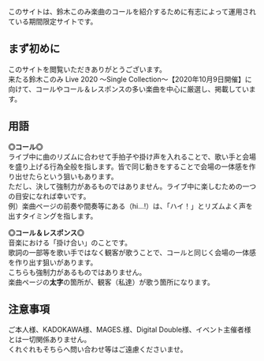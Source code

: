 このサイトは、鈴木このみ楽曲のコールを紹介するために有志によって運用されている期間限定サイトです。  

## まず初めに
このサイトを閲覧いただきありがとうございます。  
来たる鈴木このみ Live 2020 ～Single Collection～【2020年10月9日開催】に向けて、コールやコール＆レスポンスの多い楽曲を中心に厳選し、掲載しています。  

## 用語

**◎コール◎**  
ライブ中に曲のリズムに合わせて手拍子や掛け声を入れることで、歌い手と会場を盛り上げる行為全般を指します。皆で同じ動きをすることで会場の一体感を作り出せたらという狙いもあります。  
ただし、決して強制力があるものではありません。ライブ中に楽しむための一つの目安になれば幸いです。  
例）楽曲ページの前奏や間奏等にある（hi...!）は、「ハイ！」とリズムよく声を出すタイミングを指します。

**◎コール＆レスポンス◎**    
音楽における「掛け合い」のことです。  
歌詞の一部等を歌い手ではなく観客が歌うことで、コールと同じく会場の一体感を作り出す狙いがあります。  
こちらも強制力があるものではありません。  
楽曲ページの**太字**の箇所が、観客（私達）が歌う箇所になります。

## 注意事項
ご本人様、KADOKAWA様、MAGES.様、Digital Double様、イベント主催者様とは一切関係ありません。  
くれぐれもそちらへ問い合わせ等はご遠慮くださいませ。
